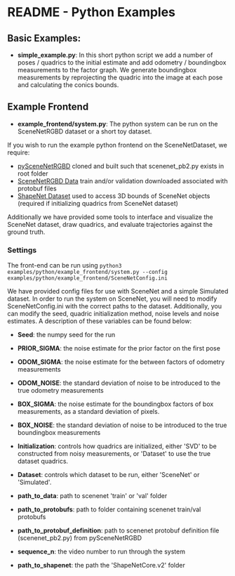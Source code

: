 # README - Python Examples #

## Basic Examples: ## 

* **simple_example.py**: In this short python script we add a number of poses / quadrics to the initial estimate and add odometry / boundingbox measurements to the factor graph. We generate boundingbox measurements by reprojecting the quadric into the image at each pose and calculating the conics bounds. 

## Example Frontend ##

* **example_frontend/system.py**: The python system can be run on the SceneNetRGBD dataset or a short toy dataset. 

If you wish to run the example python frontend on the SceneNetDataset, we require: 

* [pySceneNetRGBD](https://github.com/jmccormac/pySceneNetRGBD) cloned and built such that scenenet_pb2.py exists in root folder
* [SceneNetRGBD Data](https://robotvault.bitbucket.io/scenenet-rgbd.html) train and/or validation downloaded associated with protobuf files
* [ShapeNet Dataset](https://www.shapenet.org/) used to access 3D bounds of SceneNet objects (required if initializing quadrics from SceneNet dataset)

Additionally we have provided some tools to interface and visualize the SceneNet dataset, draw quadrics, and evaluate trajectories against the ground truth. 

### Settings ### 

The front-end can be run using `python3 examples/python/example_frontend/system.py --config examples/python/example_frontend/SceneNetConfig.ini`

We have provided config files for use with SceneNet and a simple Simulated dataset. In order to run the system on SceneNet, you will need to modify SceneNetConfig.ini with the correct paths to the dataset. Additionally, you can modify the seed, quadric initialization method, noise levels and noise estimates. A description of these variables can be found below:

* **Seed**: the numpy seed for the run 
* **PRIOR_SIGMA**: the noise estimate for the prior factor on the first pose 
* **ODOM_SIGMA**: the noise estimate for the between factors of odometry measurements 
* **ODOM_NOISE**: the standard deviation of noise to be introduced to the true odometry measurements
* **BOX_SIGMA**: the noise estimate for the boundingbox factors of box measurements, as a standard deviation of pixels. 
* **BOX_NOISE**: the standard deviation of noise to be introduced to the true boundingbox measurements 
* **Initialization**: controls how quadrics are initialized, either 'SVD' to be constructed from noisy measurements, or 'Dataset' to use the true dataset quadrics. 
* **Dataset**: controls which dataset to be run, either 'SceneNet' or 'Simulated'.

* **path_to_data**: path to scenenet 'train' or 'val' folder
* **path_to_protobufs**: path to folder containing scenenet train/val protobufs 
* **path_to_protobuf_definition**: path to scenenet protobuf definition file (scenenet_pb2.py) from pySceneNetRGBD
* **sequence_n**: the video number to run through the system 
* **path_to_shapenet**: the path the 'ShapeNetCore.v2' folder 